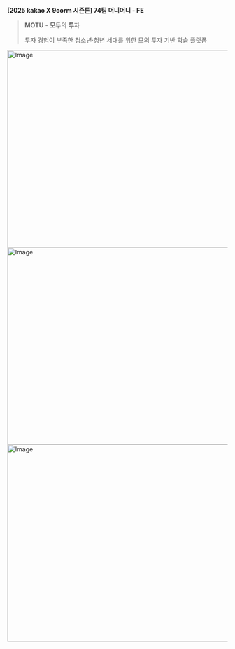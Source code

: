 **[2025 kakao X 9oorm 시즌톤] 74팀 머니머니 - FE**
> **MOTU** - **모**두의 **투**자
> 
> 투자 경험이 부족한 청소년·청년 세대를 위한 모의 투자 기반 학습 플랫폼

<img width="800" height="450" alt="Image" src="https://github.com/user-attachments/assets/041825e3-910e-42b5-9620-eadc7615641e" />
<img width="800" height="450" alt="Image" src="https://github.com/user-attachments/assets/b6b63973-f7e7-4b12-87fa-3ef538350337" />
<img width="800" height="450" alt="Image" src="https://github.com/user-attachments/assets/e2c15d98-33c2-4643-a0f5-9c33c5fd6c44" />
